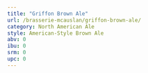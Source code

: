 ```yaml
---
title: "Griffon Brown Ale"
url: /brasserie-mcauslan/griffon-brown-ale/
category: North American Ale
style: American-Style Brown Ale
abv: 0
ibu: 0
srm: 0
upc: 0
---
```



